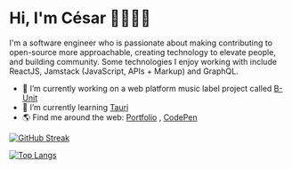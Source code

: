 # Hi, I'm César 👋🧑🏻‍💻

I'm a software engineer who is passionate about making contributing to open-source more approachable, creating technology to elevate people, and building community. Some technologies I enjoy working with include ReactJS, Jamstack (JavaScript, APIs + Markup) and GraphQL.

- 🔭 I’m currently working on a web platform music label project called [B-Unit](https://www.bunkerstudiosmx.com/b-unit)
- 🌱 I’m currently learning [Tauri](https://tauri.app)
- 🌎 Find me around the web: [Portfolio](https://caportfolio.vercel.app) , [CodePen](https://codepen.io/caesardeveloper)


[![GitHub Streak](https://github-readme-streak-stats.herokuapp.com?user=anuraghazra&theme=dark)](https://git.io/streak-stats) 

[![Top Langs](https://github-readme-stats.vercel.app/api/top-langs/?username=anuraghazra&layout=compact)](https://github.com/anuraghazra/github-readme-stats)
